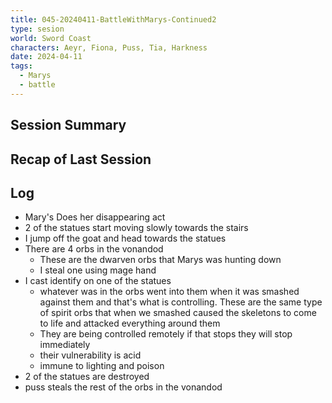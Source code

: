```yaml
---
title: 045-20240411-BattleWithMarys-Continued2
type: sesion
world: Sword Coast
characters: Aeyr, Fiona, Puss, Tia, Harkness
date: 2024-04-11
tags:
  - Marys
  - battle
---
```


## Session Summary

## Recap of Last Session

## Log

- Mary's Does her disappearing act
- 2 of the statues start moving slowly towards the stairs
- I jump off the goat and head towards the statues
- There are 4 orbs in the vonandod 
	- These are the dwarven orbs that Marys was hunting down
	- I steal one using mage hand
- I cast identify on one of the statues
	- whatever was in the orbs went into them when it was smashed against them and that's what is controlling. These are the same type of spirit orbs that when we smashed caused the skeletons to come to life and attacked everything around them
	- They are being controlled remotely if that stops they will stop immediately
	- their vulnerability is acid
	- immune to lighting and poison 
- 2 of the statues are destroyed
- puss steals the rest of the orbs in the vonandod 
